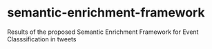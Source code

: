 # semantic-enrichment-framework
Results of the proposed Semantic Enrichment Framework for Event Classsification in tweets
